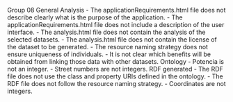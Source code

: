 Group 08
    General
    Analysis
        - The applicationRequirements.html file does not describe clearly what is the purpose of the application.
        - The applicationRequirements.html file does not include a description of the user interface.
        - The analysis.html file does not contain the analysis of the selected datasets.
        - The analysis.html file does not contain the license of the dataset to be generated.
        - The resource naming strategy does not ensure uniqueness of individuals.
        - It is not clear which benefits will be obtained from linking those data with other datasets.
    Ontology
        - Potencia is not an integer.
        - Street numbers are not integers.
    RDF generated
        - The RDF file does not use the class and property URIs defined in the ontology.
        - The RDF file does not follow the resource naming strategy.
        - Coordinates are not integers.
